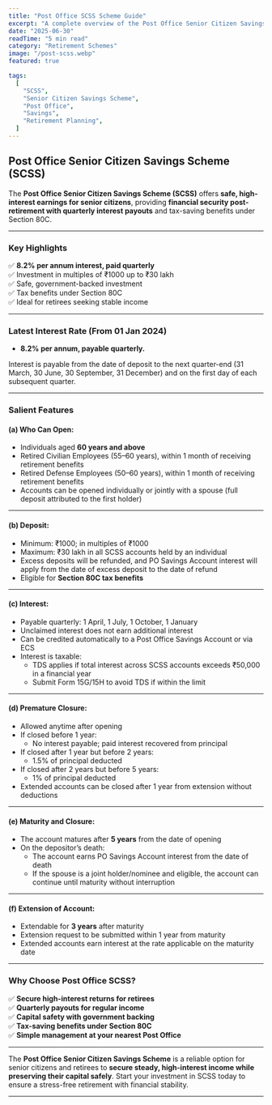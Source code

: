 ```yaml
---
title: "Post Office SCSS Scheme Guide"
excerpt: "A complete overview of the Post Office Senior Citizen Savings Scheme (SCSS) — secure high-interest income for senior citizens with quarterly payouts and tax benefits."
date: "2025-06-30"
readTime: "5 min read"
category: "Retirement Schemes"
image: "/post-scss.webp"
featured: true

tags:
  [
    "SCSS",
    "Senior Citizen Savings Scheme",
    "Post Office",
    "Savings",
    "Retirement Planning",
  ]
---
```


## Post Office Senior Citizen Savings Scheme (SCSS)

The **Post Office Senior Citizen Savings Scheme (SCSS)** offers **safe, high-interest earnings for senior citizens**, providing **financial security post-retirement with quarterly interest payouts** and tax-saving benefits under Section 80C.

---

### Key Highlights

✅ **8.2% per annum interest, paid quarterly**  
✅ Investment in multiples of ₹1000 up to ₹30 lakh  
✅ Safe, government-backed investment  
✅ Tax benefits under Section 80C  
✅ Ideal for retirees seeking stable income

---

### Latest Interest Rate (From 01 Jan 2024)

- **8.2% per annum, payable quarterly.**

Interest is payable from the date of deposit to the next quarter-end (31 March, 30 June, 30 September, 31 December) and on the first day of each subsequent quarter.

---

### Salient Features

#### (a) Who Can Open:

- Individuals aged **60 years and above**
- Retired Civilian Employees (55–60 years), within 1 month of receiving retirement benefits
- Retired Defense Employees (50–60 years), within 1 month of receiving retirement benefits
- Accounts can be opened individually or jointly with a spouse (full deposit attributed to the first holder)

---

#### (b) Deposit:

- Minimum: ₹1000; in multiples of ₹1000
- Maximum: ₹30 lakh in all SCSS accounts held by an individual
- Excess deposits will be refunded, and PO Savings Account interest will apply from the date of excess deposit to the date of refund
- Eligible for **Section 80C tax benefits**

---

#### (c) Interest:

- Payable quarterly: 1 April, 1 July, 1 October, 1 January
- Unclaimed interest does not earn additional interest
- Can be credited automatically to a Post Office Savings Account or via ECS
- Interest is taxable:
  - TDS applies if total interest across SCSS accounts exceeds ₹50,000 in a financial year
  - Submit Form 15G/15H to avoid TDS if within the limit

---

#### (d) Premature Closure:

- Allowed anytime after opening
- If closed before 1 year:
  - No interest payable; paid interest recovered from principal
- If closed after 1 year but before 2 years:
  - 1.5% of principal deducted
- If closed after 2 years but before 5 years:
  - 1% of principal deducted
- Extended accounts can be closed after 1 year from extension without deductions

---

#### (e) Maturity and Closure:

- The account matures after **5 years** from the date of opening
- On the depositor’s death:
  - The account earns PO Savings Account interest from the date of death
  - If the spouse is a joint holder/nominee and eligible, the account can continue until maturity without interruption

---

#### (f) Extension of Account:

- Extendable for **3 years** after maturity
- Extension request to be submitted within 1 year from maturity
- Extended accounts earn interest at the rate applicable on the maturity date

---

### Why Choose Post Office SCSS?

✅ **Secure high-interest returns for retirees**  
✅ **Quarterly payouts for regular income**  
✅ **Capital safety with government backing**  
✅ **Tax-saving benefits under Section 80C**  
✅ **Simple management at your nearest Post Office**

---

The **Post Office Senior Citizen Savings Scheme** is a reliable option for senior citizens and retirees to **secure steady, high-interest income while preserving their capital safely**. Start your investment in SCSS today to ensure a stress-free retirement with financial stability.

---
